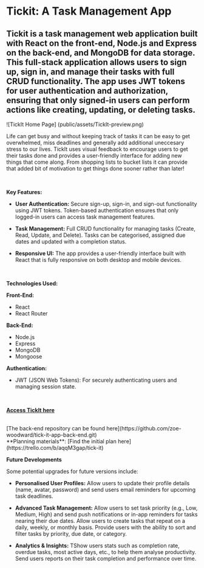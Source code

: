 # Tickit: A Task Management App
## Tickit is a task management web application built with React on the front-end, Node.js and Express on the back-end, and MongoDB for data storage. This full-stack application allows users to sign up, sign in, and manage their tasks with full CRUD functionality. The app uses JWT tokens for user authentication and authorization, ensuring that only signed-in users can perform actions like creating, updating, or deleting tasks.

![TickIt Home Page] (public/assets/TickIt-preview.png)

Life can get busy and without keeping track of tasks it can be easy to get overwhelmed, miss deadlines and generally add additional uneccesary stress to our lives. TickIt uses visual feedback to encourage users to get their tasks done and provides a user-friendly interface for adding new things that come along. From shopping lists to bucket lists it can provide that added bit of motivation to get things done sooner rather than later!

<br />

**Key Features:**

* **User Authentication:** Secure sign-up, sign-in, and sign-out functionality using JWT tokens. Token-based authentication ensures that only logged-in users can access task management features.

* **Task Management:** Full CRUD functionality for managing tasks (Create, Read, Update, and Delete). Tasks can be categorised, assigned due dates and updated with a completion status.

* **Responsive UI:** The app provides a user-friendly interface built with React that is fully responsive on both desktop and mobile devices.


<br />



**Technologies Used:**

**Front-End:**
* React
* React Router

**Back-End:**
* Node.js
* Express
* MongoDB
* Mongoose

**Authentication:**
* JWT (JSON Web Tokens): For securely authenticating users and managing session state.


<br />


[**Access TickIt here**]()

<br />
[The back-end repository can be found here](https://github.com/zoe-woodward/tick-it-app-back-end.git)

<br />
**Planning materials**:
[Find the initial plan here](https://trello.com/b/aqqM3gap/tick-it)

<br />


**Future Developments**

Some potential upgrades for future versions include:


* **Personalised User Profiles:** Allow users to update their profile details (name, avatar, password) and send users email reminders for upcoming task deadlines.

* **Advanced Task Management:**
Allow users to set task priority (e.g., Low, Medium, High) and send push notifications or in-app reminders for tasks nearing their due dates.
Allow users to create tasks that repeat on a daily, weekly, or monthly basis.
Provide users with the ability to sort and filter tasks by priority, due date, or category.

* **Analytics & Insights:**
TShow users stats such as completion rate, overdue tasks, most active days, etc., to help them analyse productivity.
Send users reports on their task completion and performance over time.




